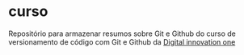 # curso
Repositório para armazenar resumos sobre Git e Github do curso de versionamento de código com Git e Github da [Digital  innovation one](https://www.dio.me/)